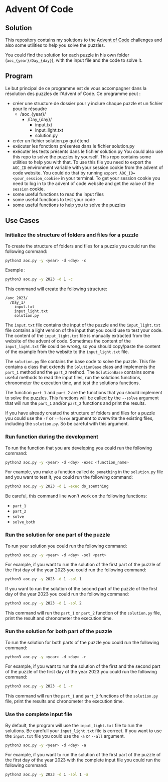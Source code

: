 # Advent Of Code

## Solution

This repository contains my solutions to the [Advent of Code](https://adventofcode.com/) challenges and also some utilities to help you solve the puzzles.

You could find the solution for each puzzle in his own folder (`aoc_{year}/Day_{day}`), with the input file and the code to solve it.

## Program

Le but principal de ce programme est de vous accompagner dans la résolution des puzzles de l'Advent of Code. Ce programme  peut :
- créer une structure de dossier pour y inclure chaque puzzle et un fichier pour le résoudre
  - /aoc_{year}/
    - /Day_{day}/
      - input.txt
      - input_light.txt
      - solution.py
- créer un fichier solution.py qui étend
- exécuter les fonctions présentes dans le fichier solution.py
- exécuter les tests présents dans le fichier solution.py
You could also use this repo to solve the puzzles by yourself. This repo contains some utilities to help you with that.
To use this file you need to export the `AOC_ID` environment variable with your session cookie from the advent of code website.
  You could do that by running `export AOC_ID=<your_session_cookie>` in your terminal.
  To get your session cookie you need to log in to the advent of code website and get the value of the `session` cookie.
- some useful functions to read the input files
- some useful functions to test your code
- some useful functions to help you to solve the puzzles

## Use Cases

### Initialize the structure of folders and files for a puzzle
To create the structure of folders and files for a puzzle you could run the following command:
```bash
python3 aoc.py -y <year> -d <day> -c
```

Exemple :
```bash
python3 aoc.py -y 2023 -d 1 -c
```

This command will create the following structure:
```
/aoc_2023/
  /Day_1/
    input.txt
    input_light.txt
    solution.py
```

The `input.txt` file contains the input of the puzzle and the `input_light.txt` file contains a light version of the input that you could use to test your code. The content of the `input_light.txt` file is manually extracted from the website of the advent of code. Sometimes the content of the `input_light.txt` file could be wrong, so you should copy/paste the content of the example from the website to the `input_light.txt` file.

The `solution.py` file contains the base code to solve the puzzle. This file contains a class that extends the `SolutionBase` class and implements the `part_1` method and the `part_2` method. The `SolutionBase` contains some useful methods to read the input files, run the solutions functions, chronometer the execution time, and test the solutions functions.

The function `part_1` and `part_2` are the functions that you should implement to solve the puzzles. This functions will be called by the `--solve` argument that will run the `part_1` and/or `part_2` functions and print the results.

If you have already created the structure of folders and files for a puzzle you could use the `-f` or `--force` argument to overwrite the existing files, including the `solution.py`. So be careful with this argument.

### Run function during the development

To run the function that you are developing you could run the following command:
```bash
python3 aoc.py -y <year> -d <day> -exec <function_name>
```

For example, you make a function called `do_something` in the `solution.py` file and you want to test it, you could run the following command:
```bash
python3 aoc.py -y 2023 -d 1 -exec do_soemthing
```

Be careful, this command line won't work on the following functions:
- `part_1`
- `part_2`
- `solve`
- `solve_both`


### Run the solution for one part of the puzzle

To run your solution you could run the following command:
```bash
python3 aoc.py -y <year> -d <day> -sol <part>
```

For example, if you want to run the solution of the first part of the puzzle of the first day of the year 2023 you could run the following command:
```bash
python3 aoc.py -y 2023 -d 1 -sol 1
```

If you want to run the solution of the second part of the puzzle of the first day of the year 2023 you could run the following command:
```bash
python3 aoc.py -y 2023 -d 1 -sol 2
```

This command will run the `part_1` or `part_2` function of the `solution.py` file, print the result and chronometer the execution time.

### Run the solution for both part of the puzzle

To run the solution for both parts of the puzzle you could run the following command:
```bash
python3 aoc.py -y <year> -d <day> -r
```

For example, if you want to run the solution of the first and the second part of the puzzle of the first day of the year 2023 you could run the following command:
```bash
python3 aoc.py -y 2023 -d 1 -r
```

This command will run the `part_1` and `part_2` functions of the `solution.py` file, print the results and chronometer the execution time.


### Use the complete input file

By default, the program will use the `input_light.txt` file to run the solutions. Be carefull your `input_light.txt` file is correct. If you want to use the `input.txt` file you could use the `-a` or `--all` argument.

```bash
python3 aoc.py -y <year> -d <day> -a

```

For example, if you want to run the solution of the first part of the puzzle of the first day of the year 2023 with the complete input file you could run the following command:
```bash
python3 aoc.py -y 2023 -d 1 -sol 1 -a
```